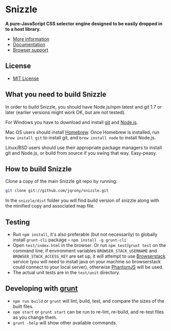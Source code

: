 # Snizzle

__A pure-JavaScript CSS selector engine designed to be easily dropped in to a host library.__

- [More information](https://snizzlejs.com/)
- [Documentation](https://github.com/jqrony/snizzle/wiki/)
- [Browser support](https://github.com/jqrony/snizzle/wiki/#wiki-browsers)

## License
- [MIT License](https://github.com/jqrony/snizzle/blob/1.2.3/LICENSE.txt)

What you need to build Snizzle
---------------------------

In order to build Snizzle, you should have Node.js/npm latest and git 1.7 or later (earlier versions might work OK, but are not tested).

For Windows you have to download and install [git](http://git-scm.com/downloads) and [Node.js](https://nodejs.org/download/).

Mac OS users should install [Homebrew](http://mxcl.github.com/homebrew/). Once Homebrew is installed, run `brew install git` to install git,
and `brew install node` to install Node.js.

Linux/BSD users should use their appropriate package managers to install git and Node.js, or build from source
if you swing that way. Easy-peasy.


How to build Snizzle
----------------------------

Clone a copy of the main Snizzle git repo by running:

```bash
git clone git://github.com/jqrony/snizzle.git
```

In the `snizzle/dist` folder you will find build version of snizzle along with the minified copy and associated map file.

Testing
----------------------------

- Run `npm install`, it's also preferable (but not necessarily) to globally install `grunt-cli` package – `npm install -g grunt-cli`
- Open `test/index.html` in the browser. Or run `npm test`/`grunt test` on the command line, if environment variables `BROWSER_STACK_USERNAME` and `BROWSER_STACK_ACCESS_KEY` are set up, it will attempt to use [Browserstack](https://www.browserstack.com/) service (you will need to install java on your machine so browserstack could connect to your local server), otherwise [PhantomJS](http://phantomjs.org/) will be used.
- The actual unit tests are in the `test/unit` directory.

Developing with [grunt](http://gruntjs.com)
----------------------------

- `npm run build` or `grunt` will lint, build, test, and compare the sizes of the built files.
- `npm start` or `grunt start` can be run to re-lint, re-build, and re-test files as you change them.
- `grunt -help` will show other available commands.